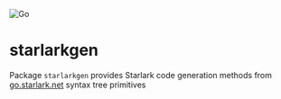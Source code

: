 ![Go](https://github.com/cyberpossum/starlarkgen/workflows/Go/badge.svg)

# starlarkgen

Package `starlarkgen` provides Starlark code generation methods from [go.starlark.net](https://go.starlark.net) syntax tree primitives
